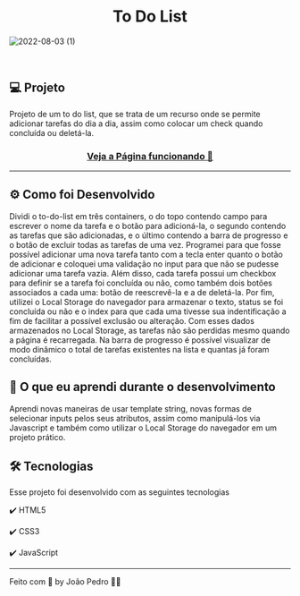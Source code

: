 <h1 align="center">
  To Do List
</h1>

![2022-08-03 (1)](https://user-images.githubusercontent.com/93893533/182709735-f9f2742e-9be7-44fd-9482-e624a8626563.png)


<br />

## 💻 Projeto

Projeto de um to do list, que se trata de um recurso onde se permite adicionar tarefas do dia a dia, assim como colocar um check quando concluída ou deletá-la.

 <h3 align="center"><a href="https://johnpetros.github.io/todo-list/">Veja a Página funcionando 👀</a></h3>

<hr>

## ⚙️ Como foi Desenvolvido
Dividi o to-do-list em três containers, o do topo contendo campo para escrever o nome da tarefa e o botão para adicioná-la, o segundo contendo as tarefas que são adicionadas, e o último contendo a barra de progresso e o botão de excluir todas as tarefas de uma vez. Programei para que fosse possível adicionar uma nova tarefa tanto com a tecla enter quanto o botão de adicionar e coloquei uma validação no input para que não se pudesse adicionar uma tarefa vazia. Além disso, cada tarefa possui um checkbox para definir se a tarefa foi concluída ou não, como também dois botões associados a cada uma: botão de reescrevê-la e a de deletá-la. Por fim, utilizei o Local Storage do navegador para armazenar o texto, status se foi concluída ou não e o index para que cada uma tivesse sua indentificação a fim de facilitar a possível exclusão ou alteração. Com esses dados armazenados no Local Storage, as tarefas não são perdidas mesmo quando a página é recarregada. Na barra de progresso é possível visualizar de modo dinâmico o total de tarefas existentes na lista e quantas já foram concluídas.

## 📖 O que eu aprendi durante o desenvolvimento
Aprendi novas maneiras de usar template string, novas formas de selecionar inputs pelos seus atributos, assim como manipulá-los via Javascript e também como utilizar o Local Storage do navegador em um projeto prático.


## 🛠️ Tecnologias

Esse projeto foi desenvolvido com as seguintes tecnologias

✔️ HTML5

✔️ CSS3

✔️ JavaScript

---

Feito com 💜 by João Pedro 👋🏻